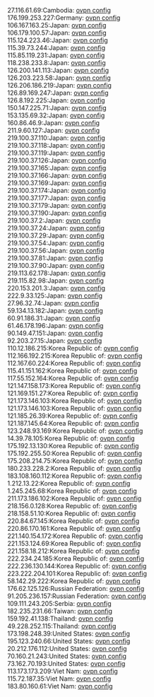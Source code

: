 27.116.61.69:Cambodia: [ovpn config](vpn/27_116_61_69.ovpn)  
176.199.253.227:Germany: [ovpn config](vpn/176_199_253_227.ovpn)  
106.167.163.25:Japan: [ovpn config](vpn/106_167_163_25.ovpn)  
106.179.100.57:Japan: [ovpn config](vpn/106_179_100_57.ovpn)  
115.124.223.46:Japan: [ovpn config](vpn/115_124_223_46.ovpn)  
115.39.73.244:Japan: [ovpn config](vpn/115_39_73_244.ovpn)  
115.85.119.231:Japan: [ovpn config](vpn/115_85_119_231.ovpn)  
118.238.233.8:Japan: [ovpn config](vpn/118_238_233_8.ovpn)  
126.200.141.113:Japan: [ovpn config](vpn/126_200_141_113.ovpn)  
126.203.223.58:Japan: [ovpn config](vpn/126_203_223_58.ovpn)  
126.206.186.219:Japan: [ovpn config](vpn/126_206_186_219.ovpn)  
126.89.169.247:Japan: [ovpn config](vpn/126_89_169_247.ovpn)  
126.8.192.225:Japan: [ovpn config](vpn/126_8_192_225.ovpn)  
150.147.225.71:Japan: [ovpn config](vpn/150_147_225_71.ovpn)  
153.135.69.32:Japan: [ovpn config](vpn/153_135_69_32.ovpn)  
160.86.46.9:Japan: [ovpn config](vpn/160_86_46_9.ovpn)  
211.9.60.127:Japan: [ovpn config](vpn/211_9_60_127.ovpn)  
219.100.37.110:Japan: [ovpn config](vpn/219_100_37_110.ovpn)  
219.100.37.118:Japan: [ovpn config](vpn/219_100_37_118.ovpn)  
219.100.37.119:Japan: [ovpn config](vpn/219_100_37_119.ovpn)  
219.100.37.126:Japan: [ovpn config](vpn/219_100_37_126.ovpn)  
219.100.37.165:Japan: [ovpn config](vpn/219_100_37_165.ovpn)  
219.100.37.166:Japan: [ovpn config](vpn/219_100_37_166.ovpn)  
219.100.37.169:Japan: [ovpn config](vpn/219_100_37_169.ovpn)  
219.100.37.174:Japan: [ovpn config](vpn/219_100_37_174.ovpn)  
219.100.37.177:Japan: [ovpn config](vpn/219_100_37_177.ovpn)  
219.100.37.179:Japan: [ovpn config](vpn/219_100_37_179.ovpn)  
219.100.37.190:Japan: [ovpn config](vpn/219_100_37_190.ovpn)  
219.100.37.2:Japan: [ovpn config](vpn/219_100_37_2.ovpn)  
219.100.37.24:Japan: [ovpn config](vpn/219_100_37_24.ovpn)  
219.100.37.29:Japan: [ovpn config](vpn/219_100_37_29.ovpn)  
219.100.37.54:Japan: [ovpn config](vpn/219_100_37_54.ovpn)  
219.100.37.56:Japan: [ovpn config](vpn/219_100_37_56.ovpn)  
219.100.37.81:Japan: [ovpn config](vpn/219_100_37_81.ovpn)  
219.100.37.90:Japan: [ovpn config](vpn/219_100_37_90.ovpn)  
219.113.62.178:Japan: [ovpn config](vpn/219_113_62_178.ovpn)  
219.115.82.98:Japan: [ovpn config](vpn/219_115_82_98.ovpn)  
220.153.201.3:Japan: [ovpn config](vpn/220_153_201_3.ovpn)  
222.9.33.125:Japan: [ovpn config](vpn/222_9_33_125.ovpn)  
27.96.32.74:Japan: [ovpn config](vpn/27_96_32_74.ovpn)  
59.134.13.182:Japan: [ovpn config](vpn/59_134_13_182.ovpn)  
60.91.186.31:Japan: [ovpn config](vpn/60_91_186_31.ovpn)  
61.46.178.196:Japan: [ovpn config](vpn/61_46_178_196.ovpn)  
90.149.47.151:Japan: [ovpn config](vpn/90_149_47_151.ovpn)  
92.203.27.15:Japan: [ovpn config](vpn/92_203_27_15.ovpn)  
110.12.186.215:Korea Republic of: [ovpn config](vpn/110_12_186_215.ovpn)  
112.166.192.215:Korea Republic of: [ovpn config](vpn/112_166_192_215.ovpn)  
112.167.60.224:Korea Republic of: [ovpn config](vpn/112_167_60_224.ovpn)  
115.41.151.162:Korea Republic of: [ovpn config](vpn/115_41_151_162.ovpn)  
117.55.152.164:Korea Republic of: [ovpn config](vpn/117_55_152_164.ovpn)  
121.147.158.173:Korea Republic of: [ovpn config](vpn/121_147_158_173.ovpn)  
121.169.151.27:Korea Republic of: [ovpn config](vpn/121_169_151_27.ovpn)  
121.173.146.103:Korea Republic of: [ovpn config](vpn/121_173_146_103.ovpn)  
121.173.146.103:Korea Republic of: [ovpn config](vpn/121_173_146_103.ovpn)  
121.185.26.39:Korea Republic of: [ovpn config](vpn/121_185_26_39.ovpn)  
121.187.145.64:Korea Republic of: [ovpn config](vpn/121_187_145_64.ovpn)  
123.248.93.169:Korea Republic of: [ovpn config](vpn/123_248_93_169.ovpn)  
14.39.78.105:Korea Republic of: [ovpn config](vpn/14_39_78_105.ovpn)  
175.192.13.130:Korea Republic of: [ovpn config](vpn/175_192_13_130.ovpn)  
175.192.255.50:Korea Republic of: [ovpn config](vpn/175_192_255_50.ovpn)  
175.208.214.75:Korea Republic of: [ovpn config](vpn/175_208_214_75.ovpn)  
180.233.228.2:Korea Republic of: [ovpn config](vpn/180_233_228_2.ovpn)  
183.108.160.112:Korea Republic of: [ovpn config](vpn/183_108_160_112.ovpn)  
1.212.13.22:Korea Republic of: [ovpn config](vpn/1_212_13_22.ovpn)  
1.245.245.68:Korea Republic of: [ovpn config](vpn/1_245_245_68.ovpn)  
211.173.186.102:Korea Republic of: [ovpn config](vpn/211_173_186_102.ovpn)  
218.156.0.128:Korea Republic of: [ovpn config](vpn/218_156_0_128.ovpn)  
218.158.51.10:Korea Republic of: [ovpn config](vpn/218_158_51_10.ovpn)  
220.84.67.145:Korea Republic of: [ovpn config](vpn/220_84_67_145.ovpn)  
220.86.170.161:Korea Republic of: [ovpn config](vpn/220_86_170_161.ovpn)  
221.140.154.172:Korea Republic of: [ovpn config](vpn/221_140_154_172.ovpn)  
221.153.124.69:Korea Republic of: [ovpn config](vpn/221_153_124_69.ovpn)  
221.158.18.212:Korea Republic of: [ovpn config](vpn/221_158_18_212.ovpn)  
222.234.24.185:Korea Republic of: [ovpn config](vpn/222_234_24_185.ovpn)  
222.236.130.144:Korea Republic of: [ovpn config](vpn/222_236_130_144.ovpn)  
223.222.204.101:Korea Republic of: [ovpn config](vpn/223_222_204_101.ovpn)  
58.142.29.222:Korea Republic of: [ovpn config](vpn/58_142_29_222.ovpn)  
176.62.125.126:Russian Federation: [ovpn config](vpn/176_62_125_126.ovpn)  
91.205.236.157:Russian Federation: [ovpn config](vpn/91_205_236_157.ovpn)  
109.111.243.205:Serbia: [ovpn config](vpn/109_111_243_205.ovpn)  
182.235.231.66:Taiwan: [ovpn config](vpn/182_235_231_66.ovpn)  
159.192.41.138:Thailand: [ovpn config](vpn/159_192_41_138.ovpn)  
49.228.252.115:Thailand: [ovpn config](vpn/49_228_252_115.ovpn)  
173.198.248.39:United States: [ovpn config](vpn/173_198_248_39.ovpn)  
195.123.240.66:United States: [ovpn config](vpn/195_123_240_66.ovpn)  
20.212.176.112:United States: [ovpn config](vpn/20_212_176_112.ovpn)  
70.160.21.243:United States: [ovpn config](vpn/70_160_21_243.ovpn)  
73.162.70.193:United States: [ovpn config](vpn/73_162_70_193.ovpn)  
113.173.173.209:Viet Nam: [ovpn config](vpn/113_173_173_209.ovpn)  
115.72.187.35:Viet Nam: [ovpn config](vpn/115_72_187_35.ovpn)  
183.80.160.61:Viet Nam: [ovpn config](vpn/183_80_160_61.ovpn)  
